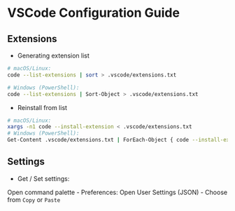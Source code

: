 # VSCode Configuration Guide

## Extensions

- Generating extension list

```zsh
# macOS/Linux:
code --list-extensions | sort > .vscode/extensions.txt

# Windows (PowerShell):
code --list-extensions | Sort-Object > .vscode/extensions.txt
```

- Reinstall from list

```zsh
# macOS/Linux:
xargs -n1 code --install-extension < .vscode/extensions.txt
# Windows (PowerShell):
Get-Content .vscode/extensions.txt | ForEach-Object { code --install-extension $_ }
```

## Settings

- Get / Set settings:

Open command palette - Preferences: Open User Settings (JSON) - Choose from `Copy` or `Paste`